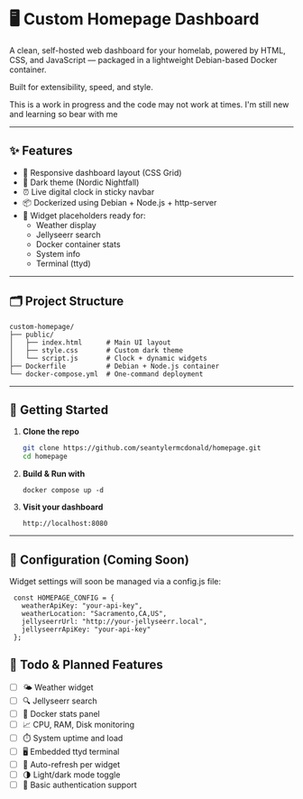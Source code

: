 # 🖥️ Custom Homepage Dashboard

A clean, self-hosted web dashboard for your homelab, powered by HTML, CSS, and JavaScript — packaged in a lightweight Debian-based Docker container.

Built for extensibility, speed, and style.

This is a work in progress and the code may not work at times. I'm still new and learning so bear with me

---

## ✨ Features

- 🧭 Responsive dashboard layout (CSS Grid)
- 🌙 Dark theme (Nordic Nightfall)
- ⏰ Live digital clock in sticky navbar
- 📦 Dockerized using Debian + Node.js + http-server
- 🔌 Widget placeholders ready for:
  - Weather display
  - Jellyseerr search
  - Docker container stats
  - System info
  - Terminal (ttyd)

---

## 🗂️ Project Structure
```
custom-homepage/
├── public/
│   ├── index.html      # Main UI layout
│   ├── style.css       # Custom dark theme
│   └── script.js       # Clock + dynamic widgets
├── Dockerfile          # Debian + Node.js container
└── docker-compose.yml  # One-command deployment
```
---

## 🚀 Getting Started

1. **Clone the repo**
   ```bash
   git clone https://github.com/seantylermcdonald/homepage.git
   cd homepage

2. **Build & Run with**
    ```
    docker compose up -d
    ```


3.	**Visit your dashboard**
    ```
	http://localhost:8080
    ```
---

## 🔧 Configuration (Coming Soon)

Widget settings will soon be managed via a config.js file:
```
 const HOMEPAGE_CONFIG = {
   weatherApiKey: "your-api-key",
   weatherLocation: "Sacramento,CA,US",
   jellyseerrUrl: "http://your-jellyseerr.local",
   jellyseerrApiKey: "your-api-key"
 };
```


## 📌 Todo & Planned Features

- [ ] 🌤️  Weather widget
- [ ] 🔍  Jellyseerr search
- [ ] 🐳  Docker stats panel
- [ ] 📈  CPU, RAM, Disk monitoring
- [ ] ⏱️  System uptime and load
- [ ] 🖥️  Embedded ttyd terminal
- [ ] 🔄  Auto-refresh per widget
- [ ] 🌗  Light/dark mode toggle
- [ ] 🔐  Basic authentication support